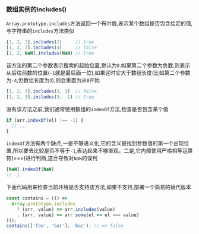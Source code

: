 ### 数组实例的includes()
`Array.prototype.includes`方法返回一个布尔值,表示某个数组是否包含给定的值,与字符串的`includes`方法类似

```javascript
[1, 2, 3].includes(2)     // true
[1, 2, 3].includes(4)     // false
[1, 2, NaN].includes(NaN) // true
```

该方法的第二个参数表示搜索的起始位置,默认为`0`.如果第二个参数为负数,则表示从后往前数的位置(`-1`就是最后面一位),如果这时它大于数组长度(比如第二个参数为`-4`,但数组长度为`3`),则会重置为从`0`开始

```javascript
[1, 2, 3].includes(3, 3)  // false
[1, 2, 3].includes(3, -1) // true
```

没有该方法之前,我们通常使用数组的`indexOf`方法,检查是否包含某个值

```javascript
if (arr.indexOf(el) !== -1) {
  // ...
}
```

`indexOf`方法有两个缺点,一是不够语义化,它的含义是找到参数值的第一个出现位置,所以要去比较是否不等于`-1`,表达起来不够直观。二是,它内部使用严格相等运算符(===)进行判断,这会导致对`NaN`的误判

```javascript
[NaN].indexOf(NaN)
// -1
```

下面代码用来检查当前环境是否支持该方法,如果不支持,部署一个简易的替代版本

```javascript
const contains = (() =>
  Array.prototype.includes
    ? (arr, value) => arr.includes(value)
    : (arr, value) => arr.some(el => el === value)
)();
contains(['foo', 'bar'], 'baz'); // => false
```